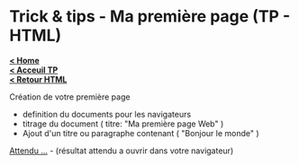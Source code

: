 # Trick & tips - Ma première page (TP - HTML)

**[< Home](/)**  
**[< Acceuil TP](../)**  
**[< Retour HTML](README.md)**

Création de votre première page

- definition du documents pour les navigateurs
- titrage du document ( titre: "Ma première page Web" )
- Ajout d'un titre ou paragraphe contenant ( "Bonjour le monde" )

[Attendu ...](html/HelloWorld.html) - (résultat attendu a ouvrir dans votre navigateur)